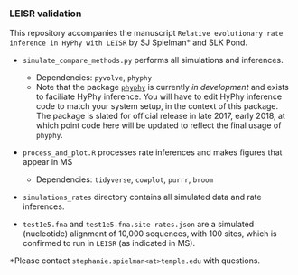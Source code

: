 ### LEISR validation

This repository accompanies the manuscript `Relative evolutionary rate inference in HyPhy with LEISR` by SJ Spielman\* and SLK Pond.

+ `simulate_compare_methods.py` performs all simulations and inferences.
	+ Dependencies: `pyvolve`, `phyphy`
	+ Note that the package [`phyphy`](https://github.com/sjspielman/phyphy) is currently *in development* and exists to faciliate HyPhy inference. You will have to edit HyPhy inference code to match your system setup, in the context of this package. The package is slated for official release in late 2017, early 2018, at which point code here will be updated to reflect the final usage of `phyphy`.
+ `process_and_plot.R` processes rate inferences and makes figures that appear in MS
	+ Dependencies: `tidyverse`, `cowplot`, `purrr`, `broom` 
+ `simulations_rates` directory contains all simulated data and rate inferences.

+ `test1e5.fna` and `test1e5.fna.site-rates.json` are a simulated (nucleotide) alignment of 10,000 sequences, with 100 sites, which is confirmed to run in `LEISR` (as indicated in MS). 

\*Please contact `stephanie.spielman<at>temple.edu` with questions.
